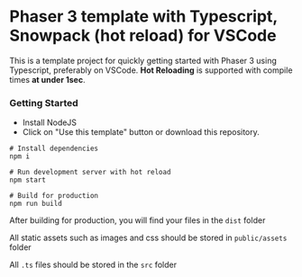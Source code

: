 # Phaser 3 template with Typescript, Snowpack (hot reload) for VSCode

This is a template project for quickly getting started with Phaser 3 using Typescript, preferably on VSCode.
**Hot Reloading** is supported with compile times **at under 1sec**.

### Getting Started

-   Install NodeJS
-   Click on "Use this template" button or download this repository.

```
# Install dependencies
npm i

# Run development server with hot reload
npm start

# Build for production
npm run build
```

After building for production, you will find your files in the `dist` folder

All static assets such as images and css should be stored in `public/assets` folder

All `.ts` files should be stored in the `src` folder
